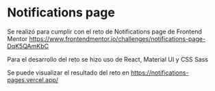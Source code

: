 # Notifications page
Se realizó para cumplir con el reto de Notifications page de Frontend Mentor https://www.frontendmentor.io/challenges/notifications-page-DqK5QAmKbC

Para el desarrollo del reto se hizo uso de React, Material UI y CSS Sass

Se puede visualizar el resultado del reto en https://notifications-pages.vercel.app/
